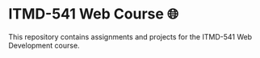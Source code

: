 # ITMD-541 Web Course 🌐

This repository contains assignments and projects for the ITMD-541 Web Development course.